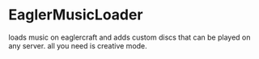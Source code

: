 # EaglerMusicLoader
loads music on eaglercraft and adds custom discs that can be played on any server. all you need is creative mode.
